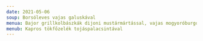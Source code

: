 ```yaml
---
date: 2021-05-06
soup: Borsóleves vajas galuskával
menua: Bajor grillkolbászkák dijoni mustármártással, vajas mogyoróburgonyával 
menub: Kapros tökfőzelék tojáspalacsintával
---
```

